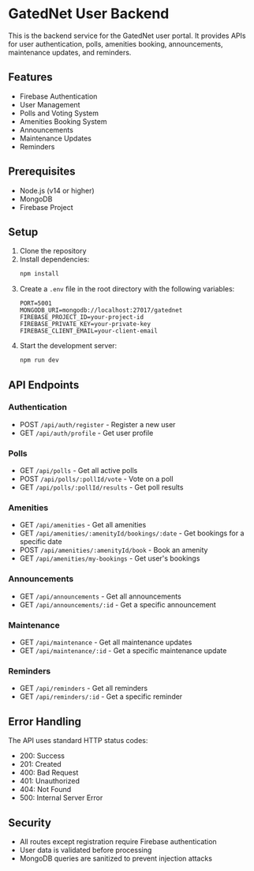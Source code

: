 # GatedNet User Backend

This is the backend service for the GatedNet user portal. It provides APIs for user authentication, polls, amenities booking, announcements, maintenance updates, and reminders.

## Features

- Firebase Authentication
- User Management
- Polls and Voting System
- Amenities Booking System
- Announcements
- Maintenance Updates
- Reminders

## Prerequisites

- Node.js (v14 or higher)
- MongoDB
- Firebase Project

## Setup

1. Clone the repository
2. Install dependencies:
   ```bash
   npm install
   ```
3. Create a `.env` file in the root directory with the following variables:
   ```
   PORT=5001
   MONGODB_URI=mongodb://localhost:27017/gatednet
   FIREBASE_PROJECT_ID=your-project-id
   FIREBASE_PRIVATE_KEY=your-private-key
   FIREBASE_CLIENT_EMAIL=your-client-email
   ```
4. Start the development server:
   ```bash
   npm run dev
   ```

## API Endpoints

### Authentication
- POST `/api/auth/register` - Register a new user
- GET `/api/auth/profile` - Get user profile

### Polls
- GET `/api/polls` - Get all active polls
- POST `/api/polls/:pollId/vote` - Vote on a poll
- GET `/api/polls/:pollId/results` - Get poll results

### Amenities
- GET `/api/amenities` - Get all amenities
- GET `/api/amenities/:amenityId/bookings/:date` - Get bookings for a specific date
- POST `/api/amenities/:amenityId/book` - Book an amenity
- GET `/api/amenities/my-bookings` - Get user's bookings

### Announcements
- GET `/api/announcements` - Get all announcements
- GET `/api/announcements/:id` - Get a specific announcement

### Maintenance
- GET `/api/maintenance` - Get all maintenance updates
- GET `/api/maintenance/:id` - Get a specific maintenance update

### Reminders
- GET `/api/reminders` - Get all reminders
- GET `/api/reminders/:id` - Get a specific reminder

## Error Handling

The API uses standard HTTP status codes:
- 200: Success
- 201: Created
- 400: Bad Request
- 401: Unauthorized
- 404: Not Found
- 500: Internal Server Error

## Security

- All routes except registration require Firebase authentication
- User data is validated before processing
- MongoDB queries are sanitized to prevent injection attacks 